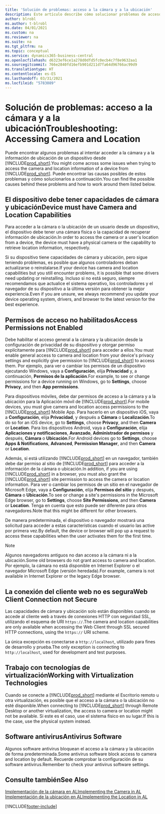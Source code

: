 ```yaml
---
title: 'Solución de problemas: acceso a la cámara y a la ubicación'
description: Este artículo describe cómo solucionar problemas de acceso a la información de la cámara y la ubicación en Business Central.
author: blrobl
ms.author: t-blrobl
ms.date: 04/01/2021
ms.custom: na
ms.reviewer: na
ms.suite: na
ms.tgt_pltfrm: na
ms.topic: conceptual
ms.service: dynamics365-business-central
ms.openlocfilehash: d6323ef6ce1a278d0dfd5fc0ecb4c7f8e9632aa1
ms.sourcegitcommit: 766e2840fd16efb901d211d7fa64d96766ac99d9
ms.translationtype: HT
ms.contentlocale: es-ES
ms.lasthandoff: 03/31/2021
ms.locfileid: "5783089"
---
```

# <a name="troubleshooting-accessing-camera-and-location"></a><span data-ttu-id="31af8-103">Solución de problemas: acceso a la cámara y a la ubicación</span><span class="sxs-lookup"><span data-stu-id="31af8-103">Troubleshooting: Accessing Camera and Location</span></span>

<span data-ttu-id="31af8-104">Puede encontrar algunos problemas al intentar acceder a la cámara y a la información de ubicación de un dispositivo desde [!INCLUDE[prod_short](includes/prod_short.md)].</span><span class="sxs-lookup"><span data-stu-id="31af8-104">You might come across some issues when trying to access the camera and location information of a device from [!INCLUDE[prod_short](includes/prod_short.md)].</span></span> <span data-ttu-id="31af8-105">Puede encontrar las causas posibles de estos problemas y cómo solucionarlos a continuación.</span><span class="sxs-lookup"><span data-stu-id="31af8-105">You can find the possible causes behind these problems and how to work around them listed below.</span></span>

## <a name="device-must-have-camera-and-location-capabilities"></a><span data-ttu-id="31af8-106">El dispositivo debe tener capacidades de cámara y ubicación</span><span class="sxs-lookup"><span data-stu-id="31af8-106">Device must have Camera and Location Capabilities</span></span>

<span data-ttu-id="31af8-107">Para acceder a la cámara o la ubicación de un usuario desde un dispositivo, el dispositivo debe tener una cámara física o la capacidad de recuperar información de ubicación.</span><span class="sxs-lookup"><span data-stu-id="31af8-107">In order to access the camera or a user's location from a device, the device must have a physical camera or the capability to retrieve location information, respectively.</span></span>

<span data-ttu-id="31af8-108">Si su dispositivo tiene capacidades de cámara y ubicación, pero sigue teniendo problemas, es posible que algunos controladores deban actualizarse o reinstalarse.</span><span class="sxs-lookup"><span data-stu-id="31af8-108">If your device has camera and location capabilities but you still encounter problems, it is possible that some drivers need updating or reinstalling.</span></span> <span data-ttu-id="31af8-109">Incluso si no está seguro, siempre recomendamos que actualice el sistema operativo, los controladores y el navegador de su dispositivo a la última versión para obtener la mejor experiencia.</span><span class="sxs-lookup"><span data-stu-id="31af8-109">Even if you are unsure, we always recommend you update your device operating system, drivers, and browser to the latest version for the best experience.</span></span>

## <a name="access-permissions-not-enabled"></a><span data-ttu-id="31af8-110">Permisos de acceso no habilitados</span><span class="sxs-lookup"><span data-stu-id="31af8-110">Access Permissions not Enabled</span></span>

<span data-ttu-id="31af8-111">Debe habilitar el acceso general a la cámara y la ubicación desde la configuración de privacidad de su dispositivo y otorgar permiso explícitamente para [!INCLUDE[prod_short](includes/prod_short.md)] para acceder a ellos.</span><span class="sxs-lookup"><span data-stu-id="31af8-111">You must enable general access to camera and location from your device's privacy settings and explicitly give permission to  [!INCLUDE[prod_short](includes/prod_short.md)] to access them.</span></span> <span data-ttu-id="31af8-112">Por ejemplo, para ver o cambiar los permisos de un dispositivo ejecutando Windows, vaya a **Configuración**, elija **Privacidad** y, a continuación, **Permisos de la aplicación**.</span><span class="sxs-lookup"><span data-stu-id="31af8-112">For example, to see or change permissions for a device running on Windows, go to **Settings**, choose **Privacy**, and then **App permissions**.</span></span> 

<span data-ttu-id="31af8-113">Para dispositivos móviles, debe dar permisos de acceso a la cámara y a la ubicación para la Aplicación móvil de [!INCLUDE[prod_short](includes/prod_short.md)].</span><span class="sxs-lookup"><span data-stu-id="31af8-113">For mobile devices, you must give camera and location access permissions to the [!INCLUDE[prod_short](includes/prod_short.md)] Mobile App.</span></span> <span data-ttu-id="31af8-114">Para hacerlo en un dispositivo iOS, vaya a **Configuración**, elija **Privacidad**, y después a **Cámara** o **Localización**.</span><span class="sxs-lookup"><span data-stu-id="31af8-114">To do so for an iOS device, go to **Settings**, choose **Privacy**, and then **Camera** or **Location**.</span></span> <span data-ttu-id="31af8-115">Para los dispositivos Android, vaya a **Configuración**, elija **Aplicaciones y notificaciones**, **Avanzado**, **Administrador de permisos** y después, **Cámara** o **Ubicación**.</span><span class="sxs-lookup"><span data-stu-id="31af8-115">For Android devices go to **Settings**, choose **Apps & Notifications**, **Advanced**, **Permission Manager**, and then **Camera** or **Location**.</span></span>

<span data-ttu-id="31af8-116">Además, si está utilizando [!INCLUDE[prod_short](includes/prod_short.md)] en un navegador, también debe dar permiso al sitio de [!INCLUDE[prod_short](includes/prod_short.md)] para acceder a la información de la cámara o ubicación.</span><span class="sxs-lookup"><span data-stu-id="31af8-116">In addition, if you are using [!INCLUDE[prod_short](includes/prod_short.md)] in a browser, you must also grant the [!INCLUDE[prod_short](includes/prod_short.md)] site permission to access the camera or location information.</span></span> <span data-ttu-id="31af8-117">Para ver o cambiar los permisos de un sitio en el navegador de Microsoft Edge, vaya a **Configuración**, elija **Permisos del sitio** y después, **Cámara** o **Ubicación**.</span><span class="sxs-lookup"><span data-stu-id="31af8-117">To see or change a site's permissions in the Microsoft Edge browser, go to **Settings**, choose **Site Permissions**, and then **Camera** or **Location**.</span></span> <span data-ttu-id="31af8-118">Tenga en cuenta que esto puede ser diferente para otros navegadores.</span><span class="sxs-lookup"><span data-stu-id="31af8-118">Note that this might be different for other browsers.</span></span>

<span data-ttu-id="31af8-119">De manera predeterminada, el dispositivo o navegador mostrará una solicitud para acceder a estas características cuando el usuario las active por primera vez.</span><span class="sxs-lookup"><span data-stu-id="31af8-119">By default, the device or browser will pop up a request to access these capabilities when the user activates them for the first time.</span></span>

> [!NOTE]  
> <span data-ttu-id="31af8-120">Algunos navegadores antiguos no dan acceso a la cámara ni a la ubicación.</span><span class="sxs-lookup"><span data-stu-id="31af8-120">Some old browsers do not grant access to camera and location.</span></span> <span data-ttu-id="31af8-121">Por ejemplo, la cámara no está disponible en Internet Explorer o el navegador Microsoft Edge (versión heredada).</span><span class="sxs-lookup"><span data-stu-id="31af8-121">For example, camera is not available in Internet Explorer or the legacy Edge browser.</span></span>

## <a name="web-client-connection-not-secure"></a><span data-ttu-id="31af8-122">La conexión del cliente web no es segura</span><span class="sxs-lookup"><span data-stu-id="31af8-122">Web Client Connection not Secure</span></span>

<span data-ttu-id="31af8-123">Las capacidades de cámara y ubicación solo están disponibles cuando se accede al cliente web a través de conexiones HTTP con seguridad SSL, utilizando el esquema de URI `https://`.</span><span class="sxs-lookup"><span data-stu-id="31af8-123">The camera and location capabilities are only available when accessing the Web Client through SSL secured HTTP connections, using the `https://` URI scheme.</span></span> 

<span data-ttu-id="31af8-124">La única excepción es conectarse a `http://localhost`, utilizado para fines de desarrollo y prueba.</span><span class="sxs-lookup"><span data-stu-id="31af8-124">The only exception is connecting to `http://localhost`, used for development and test purposes.</span></span>


## <a name="working-with-virtualization-technologies"></a><span data-ttu-id="31af8-125">Trabajo con tecnologías de virtualización</span><span class="sxs-lookup"><span data-stu-id="31af8-125">Working with Virtualization Technologies</span></span>

<span data-ttu-id="31af8-126">Cuando se conecte a [!INCLUDE[prod_short](includes/prod_short.md)] mediante el Escritorio remoto u otra virtualización, es posible que el acceso a la cámara o la ubicación no esté disponible.</span><span class="sxs-lookup"><span data-stu-id="31af8-126">When connecting to [!INCLUDE[prod_short](includes/prod_short.md)] through Remote Desktop or another virtualization, the access to camera or location might not be available.</span></span> <span data-ttu-id="31af8-127">Si este es el caso, use el sistema físico en su lugar.</span><span class="sxs-lookup"><span data-stu-id="31af8-127">If this is the case, use the physical system instead.</span></span>

## <a name="antivirus-software"></a><span data-ttu-id="31af8-128">Software antivirus</span><span class="sxs-lookup"><span data-stu-id="31af8-128">Antivirus Software</span></span>
<span data-ttu-id="31af8-129">Algunos software antivirus bloquean el acceso a la cámara y la ubicación de forma predeterminada.</span><span class="sxs-lookup"><span data-stu-id="31af8-129">Some antivirus software block access to camera and location by default.</span></span> <span data-ttu-id="31af8-130">Recuerde comprobar la configuración de su software antivirus.</span><span class="sxs-lookup"><span data-stu-id="31af8-130">Remember to check your antivirus software settings.</span></span>

## <a name="see-also"></a><span data-ttu-id="31af8-131">Consulte también</span><span class="sxs-lookup"><span data-stu-id="31af8-131">See Also</span></span>
[<span data-ttu-id="31af8-132">Implementación de la cámara en AL</span><span class="sxs-lookup"><span data-stu-id="31af8-132">Implementing the Camera in AL</span></span>](/dynamics365/business-central/dev-itpro/developer/devenv-implement-camera-al)  
[<span data-ttu-id="31af8-133">Implementación de la ubicación en AL</span><span class="sxs-lookup"><span data-stu-id="31af8-133">Implementing the Location in AL</span></span>](/dynamics365/business-central/dev-itpro/developer/devenv-implement-location-al)


[!INCLUDE[footer-include](includes/footer-banner.md)]
